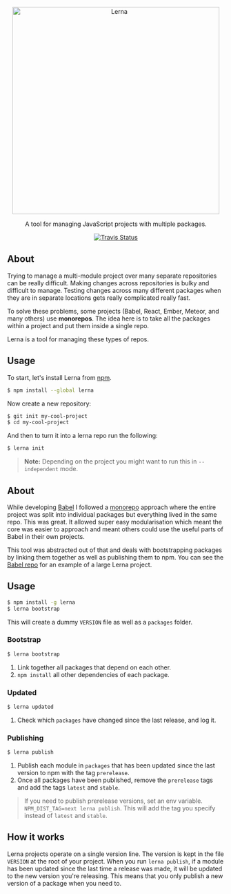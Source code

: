 <p align="center">
  <img alt="Lerna" src="https://i.imgur.com/yT7Skxn.png" width="480">
</p>

<p align="center">
  A tool for managing JavaScript projects with multiple packages.
</p>

<p align="center">
  <a href="https://travis-ci.org/kittens/lerna"><img alt="Travis Status" src="https://img.shields.io/travis/kittens/lerna/master.svg?style=flat&label=travis"></a>
</p>

## About

Trying to manage a multi-module project over many separate repositories can be
really difficult. Making changes across repositories is bulky and difficult to
manage. Testing changes across many different packages when they are in separate
locations gets really complicated really fast.

To solve these problems, some projects (Babel, React, Ember, Meteor, and many
others) use **monorepos**. The idea here is to take all the packages within a
project and put them inside a single repo.

Lerna is a tool for managing these types of repos.

## Usage

To start, let's install Lerna from [npm](https://www.npmjs.com/).

```sh
$ npm install --global lerna
```

Now create a new repository:

```sh
$ git init my-cool-project
$ cd my-cool-project
```

And then to turn it into a lerna repo run the following:

```sh
$ lerna init
```

> **Note:** Depending on the project you might want to run this in
> `--independent` mode.







## About

While developing [Babel](https://github.com/babel/babel) I followed a
[monorepo](https://github.com/babel/babel/blob/master/doc/design/monorepo.md) approach
where the entire project was split into individual packages but everything lived in the same
repo. This was great. It allowed super easy modularisation which meant the core was easier
to approach and meant others could use the useful parts of Babel in their own projects.

This tool was abstracted out of that and deals with bootstrapping packages by linking
them together as well as publishing them to npm. You can see the
[Babel repo](https://github.com/babel/babel/tree/master/packages) for an example of a
large Lerna project.

## Usage

```sh
$ npm install -g lerna
$ lerna bootstrap
```

This will create a dummy `VERSION` file as well as a `packages` folder.

### Bootstrap

```sh
$ lerna bootstrap
```

1. Link together all packages that depend on each other.
2. `npm install` all other dependencies of each package.

### Updated

```sh
$ lerna updated
```

1. Check which `packages` have changed since the last release, and log it.

### Publishing

```sh
$ lerna publish
```

1. Publish each module in `packages` that has been updated since the last version to npm with the tag `prerelease`.
2. Once all packages have been published, remove the `prerelease` tags and add the tags `latest` and `stable`.

> If you need to publish prerelease versions, set an env variable. `NPM_DIST_TAG=next lerna publish`.
> This will add the tag you specify instead of `latest` and `stable`.

## How it works

Lerna projects operate on a single version line. The version is kept in the file `VERSION`
at the root of your project. When you run `lerna publish`, if a module has been updated
since the last time a release was made, it will be updated to the new version you're
releasing. This means that you only publish a new version of a package when you need to.
